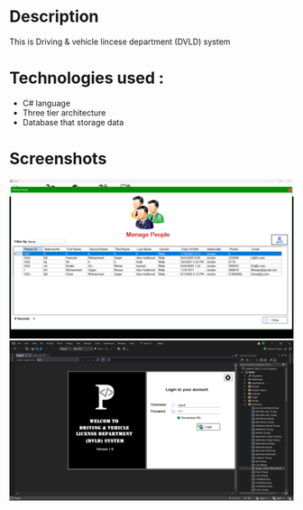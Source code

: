 # Description 
 This is Driving & vehicle lincese department (DVLD) system 

# Technologies used :
- C# language
- Three tier architecture 
- Database that storage data 
# Screenshots 
![Screenshot](https://github.com/Mahmoud9ui8/DVLD/blob/main/Screenshot%20(23).png)
![ScreentShoot](https://github.com/Mahmoud9ui8/DVLD/blob/main/Screenshot%20(26).png)
